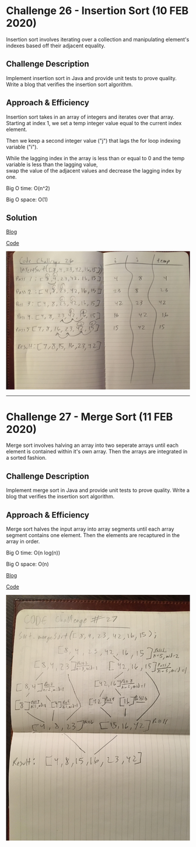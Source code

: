 # Challenge 26 - Insertion Sort (10 FEB 2020)
<!-- Short summary or background information -->
Insertion sort involves iterating over a collection and manipulating element's indexes based off their adjacent equality.

## Challenge Description
<!-- Description of the challenge -->
Implement insertion sort in Java and provide unit tests to prove quality.  Write a blog that verifies the insertion sort algorithm.

## Approach & Efficiency
<!-- What approach did you take? Why? What is the Big O space/time for this approach? -->
Insertion sort takes in an array of integers and iterates over that array.  Starting at index 1, we set a temp integer value equal to the current index element.  

Then we keep a second integer value ("j") that lags the for loop indexing variable ("i").

While the lagging index in the array is less than or equal to 0 and the temp variable is less than the lagging value,  
swap the value of the adjacent values and decrease the lagging index by one.

Big O time: O(n^2)  

Big O space: O(1) 

## Solution
<!-- Embedded whiteboard image -->
[Blog](https://github.com/micahThor/Sort/blob/master/assets/BLOG.md) 

[Code](https://github.com/micahThor/Sort/blob/master/src/main/java/com/micahThor/sort/Sort.java)  

![](https://github.com/micahThor/Sort/blob/master/assets/inserSort.jpg)

---

# Challenge 27 - Merge Sort (11 FEB 2020)
<!-- Short summary or background information -->
Merge sort involves halving an array into two seperate arrays until each element is contained within it's own array. Then the arrays are integrated in a sorted fashion.

## Challenge Description
<!-- Description of the challenge -->
Implement merge sort in Java and provide unit tests to prove quality.  Write a blog that verifies the insertion sort algorithm.

## Approach & Efficiency
Merge sort halves the input array into array segments until each array segment contains one element.  Then the elements are recaptured in the array in order.

Big O time: O(n log(n))  

Big O space: O(n) 


[Blog](https://github.com/micahThor/Sort/blob/master/assets/BLOG.md)

[Code](https://github.com/micahThor/Sort/blob/master/src/main/java/com/micahThor/sort/Sort.java)  

![](https://github.com/micahThor/Sort/blob/master/assets/mergeSort.jpg)
